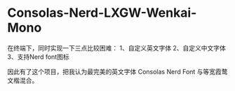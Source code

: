 # Consolas-Nerd-LXGW-Wenkai-Mono

在终端下，同时实现一下三点比较困难：
1、自定义英文字体
2、自定义中文字体
3、支持Nerd font图标

因此有了这个项目，把我认为最完美的英文字体 Consolas Nerd Font 与等宽霞鹜文楷混合。
